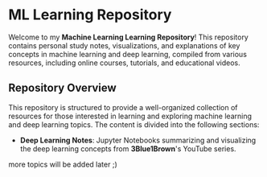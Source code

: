 # ML Learning Repository

Welcome to my **Machine Learning Learning Repository**! This repository contains personal study notes, visualizations, and explanations of key concepts in machine learning and deep learning, compiled from various resources, including online courses, tutorials, and educational videos.

## Repository Overview

This repository is structured to provide a well-organized collection of resources for those interested in learning and exploring machine learning and deep learning topics. The content is divided into the following sections:

- **Deep Learning Notes**: Jupyter Notebooks summarizing and visualizing the deep learning concepts from **3Blue1Brown**'s YouTube series.

more topics will be added later ;)
